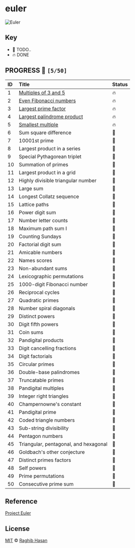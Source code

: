 # euler

![Euler](https://projecteuler.net/profile/ragmha.png)

## Key
* 🚧 TODO..
* 🔥 DONE

## PROGRESS 🚀 `[5/50]`

|    ID        |    Title      |  Status|
| :-------------  | :------------- | :------------|
| 1	| [Multiples of 3 and 5](./solutions/multiples-3-5) | 🔥 |
| 2	| [Even Fibonacci numbers](./solutions/even-fibonacci-numbers) | 🔥 |
| 3 |	[Largest prime factor](./solutions/largest-prime-factor) | 🔥 |
| 4	| [Largest palindrome product](./solutions/largest-palindrome-product)| 🔥 |
| 5	|[Smallest multiple](./smallest-multiple)| 🔥 |
| 6	|Sum square difference| 🚧 |
| 7	|10001st prime| 🚧 |
| 8	|Largest product in a series| 🚧 |
| 9	|Special Pythagorean triplet| 🚧 |
|10	|Summation of primes| 🚧 |
|11	|Largest product in a grid| 🚧 |
|12	|Highly divisible triangular number| 🚧 |
|13	|Large sum| 🚧 |
|14	|Longest Collatz sequence| 🚧 |
|15	|Lattice paths| 🚧 |
|16	|Power digit sum| 🚧 |
|17	|Number letter counts| 🚧 |
|18	|Maximum path sum I| 🚧 |
|19	|Counting Sundays| 🚧 |
|20	|Factorial digit sum| 🚧 |
|21	|Amicable numbers| 🚧 |
|22	|Names scores| 🚧 |
|23	|Non-abundant sums| 🚧 |
|24	|Lexicographic permutations| 🚧 |
|25	|1000-digit Fibonacci number| 🚧 |
|26	|Reciprocal cycles| 🚧 |
|27	|Quadratic primes| 🚧 |
|28	|Number spiral diagonals| 🚧 |
|29	|Distinct powers| 🚧 |
|30	|Digit fifth powers| 🚧 |
|31	|Coin sums| 🚧 |
|32	|Pandigital products| 🚧 |
|33	|Digit cancelling fractions| 🚧 |
|34	|Digit factorials| 🚧 |
|35	|Circular primes| 🚧 |
|36	|Double-base palindromes| 🚧 |
|37	|Truncatable primes| 🚧 |
|38	|Pandigital multiples| 🚧 |
|39	|Integer right triangles| 🚧 |
|40	|Champernowne's constant| 🚧 |
|41	|Pandigital prime| 🚧 |
|42	|Coded triangle numbers| 🚧 |
|43	|Sub-string divisibility| 🚧 |
|44	|Pentagon numbers| 🚧 |
|45	|Triangular, pentagonal, and hexagonal| 🚧 |
|46	|Goldbach's other conjecture| 🚧 |
|47	|Distinct primes factors| 🚧 |
|48	|Self powers| 🚧 |
|49	|Prime permutations| 🚧 |
|50	|Consecutive prime sum| 🚧 |

## Reference
[Project Euler](https://projecteuler.net/archives)

## License
[MIT](./license) © [Raghib Hasan](http://raghibm.com/)
